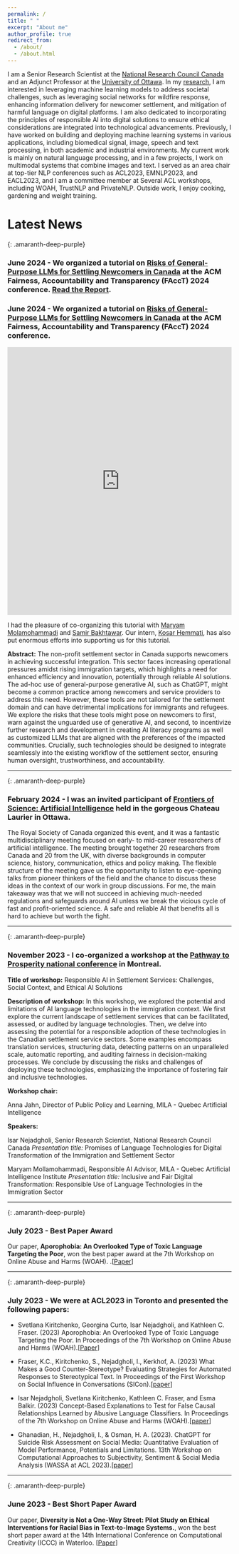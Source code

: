 ```yaml
---
permalink: /
title: " "
excerpt: "About me"
author_profile: true
redirect_from: 
  - /about/
  - /about.html
---
```


I am a Senior Research Scientist at the [National Research Council Canada](https://nrc.canada.ca/en) and an Adjunct Professor at the [University of Ottawa](https://www.uottawa.ca/faculty-engineering/school-electrical-engineering-computer-science). In my [research](https://isarnejad.github.io//research/), I am interested in leveraging machine learning models to address societal challenges, such as leveraging social networks for wildfire response, enhancing information delivery for newcomer settlement, and mitigation of harmful language on digital platforms. ⁤⁤I am also dedicated to incorporating the principles of responsible AI into digital solutions to ensure ethical considerations are integrated into technological advancements. Previously, I have worked on building and deploying machine learning systems in various applications, including biomedical signal, image, speech and text processing, in both academic and industrial environments. My current work is mainly on natural language processing, and in a few projects, I work on multimodal systems that combine images and text. I served as an area chair at top-tier NLP conferences such as ACL2023, EMNLP2023, and EACL2023, and I am a committee member at Several ACL workshops, including WOAH, TrustNLP and PrivateNLP. Outside work, I enjoy cooking, gardening and weight training.  

# Latest News

{: .amaranth-deep-purple}
### June 2024 - We organized a tutorial on [Risks of General-Purpose LLMs for Settling Newcomers in Canada](https://facctconference.org/2024/acceptedtutorials) at the ACM Fairness, Accountability and Transparency (FAccT) 2024 conference. [Read the Report](https://raw.githubusercontent.com/IsarNejad/IsarNejad.github.io/main/files/AI-in-Settlement.pdf).

### June 2024 - We organized a tutorial on [Risks of General-Purpose LLMs for Settling Newcomers in Canada](https://facctconference.org/2024/acceptedtutorials) at the ACM Fairness, Accountability and Transparency (FAccT) 2024 conference. 
<embed src="https://isarnejad.github.io/files/AI-in-Settlement.pdf" width="100%" height="600px" type="application/pdf" />


I had the pleasure of co-organizing this tutorial with [Maryam Molamohammadi](https://mila.quebec/fr/maryam-molamohammadi) and [Samir Bakhtawar](https://www.linkedin.com/in/samirbakht/?originalSubdomain=ca). Our intern, [Kosar Hemmati](https://www.linkedin.com/in/kosar-hemmati/?originalSubdomain=ca), has also put enormous efforts into supporting us for this tutorial. 

**Abstract:** The non-profit settlement sector in Canada supports newcomers in achieving successful integration. This sector faces increasing operational pressures amidst rising immigration targets, which highlights a need for enhanced efficiency and innovation, potentially through reliable AI solutions. The ad-hoc use of general-purpose generative AI, such as ChatGPT, might become a common practice among newcomers and service providers to address this need. However, these tools are not tailored for the settlement domain and can have detrimental implications for immigrants and refugees. We explore the risks that these tools might pose on newcomers to first, warn against the unguarded use of generative AI, and second, to incentivize further research and development in creating AI literacy programs as well as customized LLMs that are aligned with the preferences of the impacted communities. Crucially, such technologies should be designed to integrate seamlessly into the existing workflow of the settlement sector, ensuring human oversight, trustworthiness, and accountability.

---

{: .amaranth-deep-purple}
### February 2024  - I was an invited participant of [Frontiers of Science: Artificial Intelligence](https://rsc-src.ca/en/events/frontiers-science-2024) held in the gorgeous Chateau Laurier in Ottawa. 

The Royal Society of Canada organized this event, and it was a fantastic multidisciplinary meeting focused on early- to mid-career researchers of artificial intelligence. The meeting brought together 20 researchers from Canada and 20 from the UK, with diverse backgrounds in computer science, history, communication, ethics and policy making. The flexible structure of the meeting gave us the opportunity to listen to eye-opening talks from pioneer thinkers of the field and the chance to discuss these ideas in the context of our work in group discussions. For me, the main takeaway was that we will not succeed in achieving much-needed regulations and safeguards around AI unless we break the vicious cycle of fast and profit-oriented science. A safe and reliable AI that benefits all is hard to achieve but worth the fight. 

---

{: .amaranth-deep-purple}
### November 2023 - I co-organized a workshop at the [Pathway to Prosperity national conference](https://site.pheedloop.com/event/p2pvvp2023/home) in Montreal. 

**Title of workshop:** Responsible AI in Settlement Services: Challenges, Social Context, and Ethical AI Solutions 

**Description of workshop:** In this workshop, we explored the potential and limitations of AI language technologies in the immigration context. We first explore the current landscape of settlement services that can be facilitated, assessed, or audited by language technologies. Then, we delve into assessing the potential for a responsible adoption of these technologies in the Canadian settlement service sectors. Some examples encompass translation services, structuring data, detecting patterns on an unparalleled scale, automatic reporting, and auditing fairness in decision-making processes. We conclude by discussing the risks and challenges of deploying these technologies, emphasizing the importance of fostering fair and inclusive technologies.

**Workshop chair:**

Anna Jahn, Director of Public Policy and Learning, MILA - Quebec Artificial Intelligence 


**Speakers:**

Isar Nejadgholi, Senior Research Scientist, National Research Council Canada
*Presentation title:* Promises of Language Technologies for Digital Transformation of the Immigration and Settlement Sector

Maryam Mollamohammadi, Responsible AI Advisor, MILA - Quebec Artificial Intelligence Institute
*Presentation title:* Inclusive and Fair Digital Transformation: Responsible Use of Language Technologies in the Immigration Sector

---
{: .amaranth-deep-purple}
### July 2023 - Best Paper Award

Our paper, **Aporophobia: An Overlooked Type of Toxic Language Targeting the Poor**, won the best paper award at the 7th Workshop on Online Abuse and Harms (WOAH). .[[Paper](https://www.svkir.com/papers/Kiritchenko-et-al-aporophobia-WOAH-2023.pdf)] 


---
{: .amaranth-deep-purple}
### July 2023 - We were at ACL2023 in Toronto and presented the following papers: 

- Svetlana Kiritchenko, Georgina Curto, Isar Nejadgholi, and Kathleen C. Fraser. (2023) Aporophobia: An Overlooked Type of Toxic Language Targeting the Poor. In Proceedings of the 7th Workshop on Online Abuse and Harms (WOAH).[[Paper](https://www.svkir.com/papers/Kiritchenko-et-al-aporophobia-WOAH-2023.pdf)] 

- Fraser, K.C., Kiritchenko, S., Nejadgholi, I., Kerkhof, A. (2023) What Makes a Good Counter-Stereotype? Evaluating Strategies for Automated Responses to Stereotypical Text. In Proceedings of the First Workshop on Social Influence in Conversations (SICon).[[paper](https://www.svkir.com/papers/Fraser-et-al-CounterStereotypes-SICon-2023.pdf)]

- Isar Nejadgholi, Svetlana Kiritchenko, Kathleen C. Fraser, and Esma Balkir. (2023) Concept-Based Explanations to Test for False Causal Relationships Learned by Abusive Language Classifiers. In Proceedings of the 7th Workshop on Online Abuse and Harms (WOAH).[[paper](https://arxiv.org/pdf/2307.01900.pdf)]

- Ghanadian, H., Nejadgholi, I., & Osman, H. A. (2023). ChatGPT for Suicide Risk Assessment on Social Media: Quantitative Evaluation of Model Performance, Potentials and Limitations. 13th Workshop on Computational Approaches to Subjectivity, Sentiment & Social Media Analysis (WASSA at ACL 2023).[[paper](https://arxiv.org/pdf/2306.09390.pdf)]

---
{: .amaranth-deep-purple}
### June 2023 - Best Short Paper Award

Our paper, **Diversity is Not a One-Way Street: Pilot Study on Ethical Interventions for Racial Bias in Text-to-Image Systems.**, won the best short paper award at the 14th International Conference on Computational Creativity (ICCC) in Waterloo. [[Paper](https://www.svkir.com/papers/Fraser-et-al-TextImageBias-ICCC-2023.pdf)]
